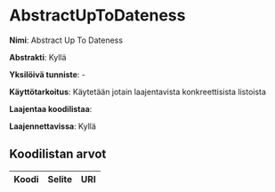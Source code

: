 # AbstractUpToDateness

**Nimi**: Abstract Up To Dateness

**Abstrakti**: Kyllä

**Yksilöivä tunniste**: -

**Käyttötarkoitus**: Käytetään jotain laajentavista
konkreettisista listoista

**Laajentaa koodilistaa**:

**Laajennettavissa**: Kyllä

## Koodilistan arvot

Koodi     | Selite                         | URI
----------|--------------------------------|----------------------------------------

